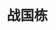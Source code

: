---
user: zhanguodong
title: 战国栋
position: Font designer/Teacher
company: Dalian Nationalities University
featured: true
talk: workshop

bio: "大连民族大学设计学院教师/SGDA会员/汉仪字库签约字体设计师/纽约ADC会员<br/>
2001年本科毕业于吉林艺术学院美术设计学院<br/>
同年就职于大连民族学院设计学院，担任视觉传达工作室教师<br/>
2008年赴日留学，就读于爱知县立艺术大学大学院美术研究科，字体设计专攻。<br/>
2011年完成［文本明朝］［铁线黑体］［绛云明朝］［瑞意］四款字体的提案试做，作为大学院毕业设计作品在毕业答辩时发表，并获得当年的［优秀作品奖］被爱知县立艺术大学收藏。取得硕士学位。<br/>
2011年4月归国，回到大连民族学院设计学院继续任教。<br/>
2012年底与汉仪字库合作开发瑞意宋体字库，2016年3月正式发售。"

biocn: "大连民族大学设计学院教师/SGDA会员/汉仪字库签约字体设计师/纽约ADC会员<br/>
2001年本科毕业于吉林艺术学院美术设计学院<br/>
同年就职于大连民族学院设计学院，担任视觉传达工作室教师<br/>
2008年赴日留学，就读于爱知县立艺术大学大学院美术研究科，字体设计专攻。<br/>
2011年完成［文本明朝］［铁线黑体］［绛云明朝］［瑞意］四款字体的提案试做，作为大学院毕业设计作品在毕业答辩时发表，并获得当年的［优秀作品奖］被爱知县立艺术大学收藏。取得硕士学位。<br/>
2011年4月归国，回到大连民族学院设计学院继续任教。<br/>
2012年底与汉仪字库合作开发瑞意宋体字库，2016年3月正式发售。"


---